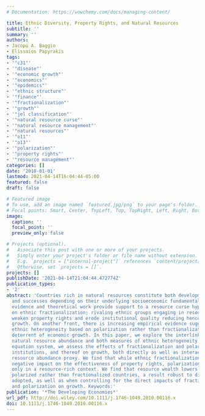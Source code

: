 ```yaml
---
# Documentation: https://wowchemy.com/docs/managing-content/

title: Ethnic Diversity, Property Rights, and Natural Resources
subtitle: ''
summary: ''
authors:
- Jacopo A. Baggio
- Elissaios Papyrakis
tags:
- '"c31"'
- '"disease"'
- '"economic growth"'
- '"economics"'
- '"epidemics"'
- '"ethnic structure"'
- '"finance"'
- '"fractionalization"'
- '"growth"'
- '"jel classification"'
- '"natural resource curse"'
- '"natural resource management"'
- '"natural resources"'
- '"o11"'
- '"o13"'
- '"polarization"'
- '"property rights"'
- '"resource management"'
categories: []
date: '2010-01-01'
lastmod: 2021-04-14T16:04:44-05:00
featured: false
draft: false

# Featured image
# To use, add an image named `featured.jpg/png` to your page's folder.
# Focal points: Smart, Center, TopLeft, Top, TopRight, Left, Right, BottomLeft, Bottom, BottomRight.
image:
  caption: ''
  focal_point: ''
  preview_only: false

# Projects (optional).
#   Associate this post with one or more of your projects.
#   Simply enter your project's folder or file name without extension.
#   E.g. `projects = ["internal-project"]` references `content/project/deep-learning/index.md`.
#   Otherwise, set `projects = []`.
projects: []
publishDate: '2021-04-14T21:04:44.472774Z'
publication_types:
- '2'
abstract: 'Countries rich in natural resources constitute both development failures
  and successes depending on their underlying socioeconomic fundamentals. Recent empirical
  evidence and theoretical work provide support to a resource curse hypothesis based
  on ethnic fractionalization; rivaling ethnic groups engaging in resource rent-seeking
  weaken property rights and erode institutional quality reducing hence long-term
  growth. On another front, there is increasing empirical evidence suggesting that
  ethnic heterogeneity based on polarization rather than fractionalization is a stronger
  deterrent of economic growth. In this paper, we explore the interlinkages between
  natural resource abundance and both measures of ethnic heterogeneity. In a two-simultaneous
  equation system, we assess the effects of fractionalization and polarization on
  institutions, and thereof on growth, both directly as well as interacted with our
  resource abundance proxy. We find that while ethnic fractionalization has a direct
  negative impact on the effectiveness of property rights, polarization affects institutions
  only in a resource-rich context. We find that resource wealth lowers income in ethnically
  polarized rather than fractionalized countries, a result robust to different specifications
  adopted, as well as when controlling for the direct impacts of fractionalization
  and polarization on growth. Keywords:'
publication: '*The Developing Economies*'
url_pdf: http://doi.wiley.com/10.1111/j.1746-1049.2010.00116.x
doi: 10.1111/j.1746-1049.2010.00116.x
---
```

